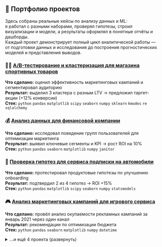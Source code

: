 ## 💼 Портфолио проектов

Здесь собраны реальные кейсы по анализу данных и ML:  
я работал с разными наборами, проверял гипотезы, строил визуализации и модели, а результаты оформлял в понятные отчёты и дашборды.  
Каждый проект демонстрирует полный цикл аналитической работы — от подготовки данных и исследования до построения прогностических моделей и представления выводов.


### 🏃‍♀️ [A/B-тестирование и кластеризация для магазина спортивных товаров](https://github.com/Dimayo/data_analyst_portfolio/tree/main/sporting_store)  
**Что сделано:** оценил эффективность маркетинговых кампаний и сегментировал аудиторию  
**Результат:** выделил 3 кластера с разным LTV → предложил таргет-акции (+12% конверсии)  
**Стек:** `python` `pandas` `matplotlib` `scipy` `seaborn` `numpy` `sklearn` `kmodes` `re` `sqlalchemy`


### 💰 [Анализ данных для финансовой компании](https://github.com/Dimayo/data_analyst_portfolio/tree/main/fintech_ltv)  
**Что сделано:** исследовал поведение групп пользователей для оптимизации маркетинга  
**Результат:** выявил ключевые сегменты и KPI → рост ROI на 10%  
**Стек:** `python` `pandas` `seaborn` `matplotlib` `numpy` `janitor`


### 🚗 [Проверка гипотез для сервиса подписки на автомобили](https://github.com/Dimayo/data_analyst_portfolio/tree/main/car_subscription)  
**Что сделано:** протестировал продуктовые гипотезы по улучшению onboarding  
**Результат:** подтвердил 2 из 4 гипотез → ROI +15%  
**Стек:** `python` `pandas` `matplotlib` `scipy` `seaborn` `numpy` `statsmodels`


### 🎮 [Анализ маркетинговых кампаний для игрового сервиса](https://github.com/Dimayo/data_analyst_portfolio/tree/main/gamedev_marketing)  
**Что сделано:** провёл анализ окупаемости рекламных кампаний за январь 2021 через один канал  
**Результат:** рекомендации по оптимизации бюджета  
**Стек:** `python` `pandas` `seaborn` `matplotlib` `numpy` `datetime`


<details>
<summary>…и ещё 4 проекта (развернуть)</summary>

- 🤖 [Модель кредитного скоринга](https://github.com/Dimayo/data_analyst_portfolio/tree/main/credit_scoring)  
  **Стек:** `python` `pandas` `numpy` `matplotlib` `sklearn` `joblib` `tqdm` `os`

- 🏗️ [Прогноз прочности бетона](https://github.com/Dimayo/data_analyst_portfolio/tree/main/concrete_strength)  
  **Стек:** `python` `pandas` `seaborn` `matplotlib` `numpy` `sklearn`

- 💸 [Прогнозирование группы доходов](https://github.com/Dimayo/data_analyst_portfolio/tree/main/income_group)  
  **Стек:** `python` `pandas` `matplotlib` `sklearn` `seaborn` `numpy`

- 🕵️‍♂️ [Анализ поведения пользователей на веб-сайте](https://github.com/Dimayo/data_analyst_portfolio/tree/main/metrics)  
  **Стек:** `sql`

</details>


